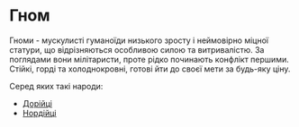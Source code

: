 # Гном
Гноми - мускулисті гуманоїди низького зросту і неймовірно міцної статури, що відрізняються особливою силою та витривалістю. За поглядами вони мілітаристи, проте рідко починають конфлікт першими. Стійкі, горді та холоднокровні, готові йти до своєї мети за будь-яку ціну.

Серед яких такі народи:
* [Дорійці](/docs/races/gnome/dorians.md)
* [Нордійці](/docs/races/gnome/nordians.md)